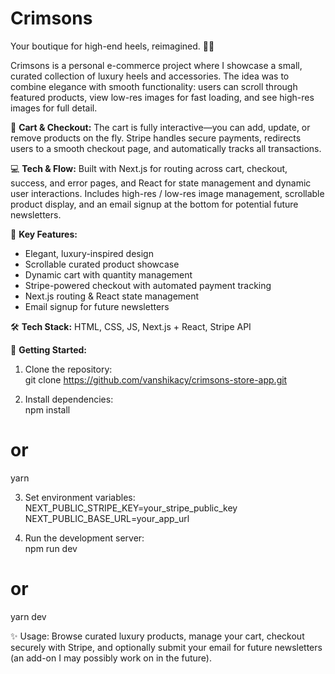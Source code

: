 # Crimsons
Your boutique for high-end heels, reimagined. 👠✨

Crimsons is a personal e-commerce project where I showcase a small, curated collection of luxury heels and accessories. The idea was to combine elegance with smooth functionality: users can scroll through featured products, view low-res images for fast loading, and see high-res images for full detail.  

🛒 **Cart & Checkout:** The cart is fully interactive—you can add, update, or remove products on the fly. Stripe handles secure payments, redirects users to a smooth checkout page, and automatically tracks all transactions.  

💻 **Tech & Flow:** Built with Next.js for routing across cart, checkout, success, and error pages, and React for state management and dynamic user interactions. Includes high-res / low-res image management, scrollable product display, and an email signup at the bottom for potential future newsletters.  

🚀 **Key Features:**  
- Elegant, luxury-inspired design  
- Scrollable curated product showcase  
- Dynamic cart with quantity management  
- Stripe-powered checkout with automated payment tracking  
- Next.js routing & React state management  
- Email signup for future newsletters  

🛠 **Tech Stack:** HTML, CSS, JS, Next.js + React, Stripe API

📌 **Getting Started:**  

1. Clone the repository:  <br>
git clone https://github.com/vanshikacy/crimsons-store-app.git 

2. Install dependencies:<br>
npm install<br>
# or <br>
yarn


3. Set environment variables: <br>
NEXT_PUBLIC_STRIPE_KEY=your_stripe_public_key <br>
NEXT_PUBLIC_BASE_URL=your_app_url

4. Run the development server: <br>
npm run dev <br>
# or <br>
yarn dev

✨ Usage: Browse curated luxury products, manage your cart, checkout securely with Stripe, and optionally submit your email for future newsletters (an add-on I may possibly work on in the future).




